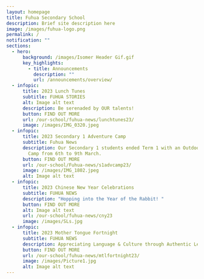 ```yaml
---
layout: homepage
title: Fuhua Secondary School
description: Brief site description here
image: /images/fuhua-logo.png
permalink: /
notification: ""
sections:
  - hero:
      background: /images/Isomer Header Gif.gif
      key_highlights:
        - title: Announcements
          description: ""
          url: /announcements/overview/
  - infopic:
      title: 2023 Lunch Tunes
      subtitle: FUHUA STORIES
      alt: Image alt text
      description: Be serenaded by OUR talents!
      button: FIND OUT MORE
      url: /our-school/fuhua-news/lunchtunes23/
      image: /images/IMG_0320.jpeg
  - infopic:
      title: 2023 Secondary 1 Adventure Camp
      subtitle: Fuhua News
      description: Our Secondary 1 students ended Term 1 with an Outdoor Adventure
        Camp from 6th to 9th March.
      button: FIND OUT MORE
      url: /our-school/Fuhua-news/s1advcamp23/
      image: /images/IMG_1802.jpeg
      alt: Image alt text
  - infopic:
      title: 2023 Chinese New Year Celebrations
      subtitle: FUHUA NEWS
      description: "Hopping into the Year of the Rabbit! "
      button: FIND OUT MORE
      alt: Image alt text
      url: /our-school/fuhua-news/cny23
      image: /images/SLs.jpg
  - infopic:
      title: 2023 Mother Tongue Fortnight
      subtitle: FUHUA NEWS
      description: Appreciating Language & Culture through Authentic Learning Experiences!
      button: FIND OUT MORE
      url: /our-school/fuhua-news/mtlfortnight23/
      image: /images/Picture1.jpg
      alt: Image alt text
---
```

